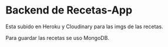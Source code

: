 # Backend de Recetas-App

Esta subido en Heroku y Cloudinary para las imgs de las recetas.

Para guardar las recetas se uso MongoDB.
